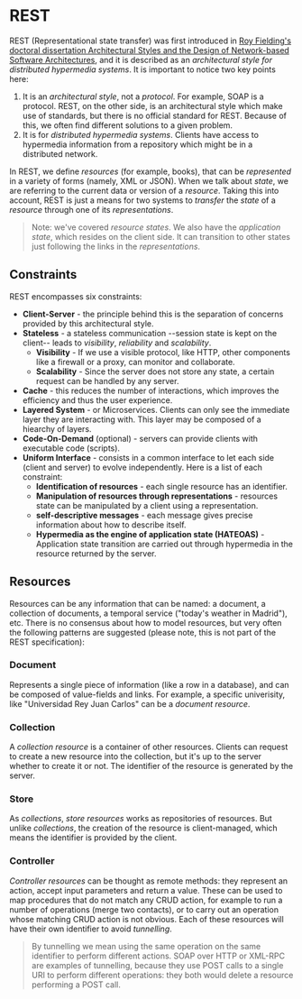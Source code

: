 # REST
REST (Representational state transfer) was first introduced in [Roy Fielding's doctoral dissertation Architectural Styles and the Design of Network-based Software Architectures][], and it is described as an _architectural style for distributed hypermedia systems_. It is important to notice two key points here:

1. It is an _architectural style_, not a _protocol_. For example, SOAP is a protocol. REST, on the other side, is an architectural style which make use of standards, but there is no official standard for REST. Because of this, we often find different solutions to a given problem.
2. It is for _distributed hypermedia systems_. Clients have access to hypermedia information from a repository which might be in a distributed network.

In REST, we define _resources_ (for example, books), that can be _represented_ in a variety of forms (namely, XML or JSON). When we talk about _state_, we are referring to the current data or version of a _resource_. Taking this into account, REST is just a means for two systems to _transfer_ the _state_ of a _resource_ through one of its _representations_.

> Note: we've covered _resource states_. We also have the _application state_, which resides on the client side. It can transition to other states just following the links in the _representations_.

## Constraints
REST encompasses six constraints:

* **Client-Server** - the principle behind this is the separation of concerns provided by this architectural style.
* **Stateless** - a stateless communication --session state is kept on the client-- leads to _visibility_, _reliability_ and _scalability_.
  * **Visibility** - If we use a visible protocol, like HTTP, other components like a firewall or a proxy, can monitor and collaborate.
  * **Scalability** - Since the server does not store any state, a certain request can be handled by any server.
* **Cache** - this reduces the number of interactions, which improves the efficiency and thus the user experience.
* **Layered System** - or Microservices. Clients can only see the immediate layer they are interacting with. This layer may be composed of a hiearchy of layers.
* **Code-On-Demand** (optional) - servers can provide clients with executable code (scripts).
* **Uniform Interface** - consists in a common interface to let each side (client and server) to evolve independently. Here is a list of each constraint:
  * **Identification of resources** - each single resource has an identifier.
  * **Manipulation of resources through representations** - resources state can be manipulated by a client using a representation.
  * **self-descriptive messages** - each message gives precise information about how to describe itself.
  * **Hypermedia as the engine of application state (HATEOAS)** - Application state transition are carried out through hypermedia in the resource returned by the server.

## Resources
Resources can be any information that can be named: a document, a collection of documents, a temporal service ("today's weather in Madrid"), etc. There is no consensus about how to model resources, but very often the following patterns are suggested (please note, this is not part of the REST specification):

### Document
Represents a single piece of information (like a row in a database), and can be composed of value-fields and links. For example, a specific univerisity, like "Universidad Rey Juan Carlos" can be a _document resource_.

### Collection
A _collection resource_ is a container of other resources. Clients can request to create a new resource into the collection, but it's up to the server whether to create it or not. The identifier of the resource is generated by the server.

### Store
As _collections_, _store resources_ works as repositories of resources. But unlike _collections_, the creation of the resource is client-managed, which means the identifier is provided by the client.

### Controller
_Controller resources_ can be thought as remote methods: they represent an action, accept input parameters and return a value. These can be used to map procedures that do not match any CRUD action, for example to run a number of operations (merge two contacts), or to carry out an operation whose matching CRUD action is not obvious. Each of these resources will have their own identifier to avoid _tunnelling_.

> By tunnelling we mean using the same operation on the same identifier to perform different actions. SOAP over HTTP or XML-RPC are examples of tunnelling, because they use POST calls to a single URI to perform different operations: they both would delete a resource performing a POST call.

[Roy Fielding's doctoral dissertation Architectural Styles and the Design of Network-based Software Architectures]: https://www.ics.uci.edu/~fielding/pubs/dissertation/top.htm
